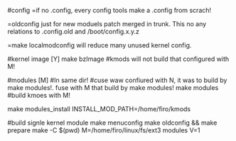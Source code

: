 

#config
=if no .config, every config tools make a .config from scrach!

=oldconfig just for new moduels patch merged in trunk. This no any relations to .config.old and /boot/config.x.y.z

=make localmodconfig will reduce many unused kernel config.


#kernel image [Y]
make bzImage  #kmods will not build that configured with M! 

#modules [M]
 #In same dir!
 #cuse waw confiured with N, it was to build by make modules!. fuse with M that build by make modules!
make modules	#build kmoes with M!

make modules_install INSTALL_MOD_PATH=/home/firo/kmods


#build signle kernel module
make menuconfig
make oldconfig && make prepare
make -C $(pwd) M=/home/firo/linux/fs/ext3 modules V=1
